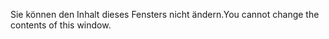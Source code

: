 <span data-ttu-id="4e050-101">Sie können den Inhalt dieses Fensters nicht ändern.</span><span class="sxs-lookup"><span data-stu-id="4e050-101">You cannot change the contents of this window.</span></span>